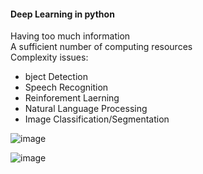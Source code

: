 
#### Deep Learning in python

Having too much information<br/>
A sufficient number of computing resources<br/>
Complexity issues:
 - bject Detection
 - Speech Recognition
 - Reinforement Laerning
 - Natural Language Processing
 - Image Classification/Segmentation


![image](https://user-images.githubusercontent.com/96347878/202418457-9e30e725-ee08-4a42-a716-b54b546ce545.png)

![image](https://user-images.githubusercontent.com/96347878/202430880-87299456-5515-4eff-abf2-2bcd29cd89f6.png)



